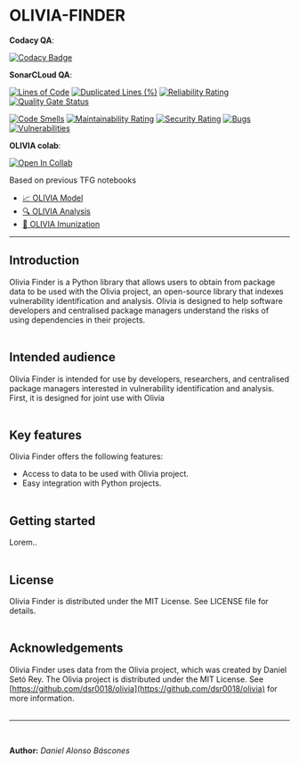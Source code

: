 # **OLIVIA-FINDER**

**Codacy QA**:

[![Codacy Badge](https://app.codacy.com/project/badge/Grade/771e39014ceb48688cb9d341c705ecf9)](https://www.codacy.com/gh/dab0012/olivia-finder/dashboard?utm_source=github.com&amp;utm_medium=referral&amp;utm_content=dab0012/olivia-finder&amp;utm_campaign=Badge_Grade)


**SonarCLoud QA**:

[![Lines of Code](https://sonarcloud.io/api/project_badges/measure?project=dab0012_olivia&metric=ncloc)](https://sonarcloud.io/summary/new_code?id=dab0012_olivia)
[![Duplicated Lines (%)](https://sonarcloud.io/api/project_badges/measure?project=dab0012_olivia&metric=duplicated_lines_density)](https://sonarcloud.io/summary/new_code?id=dab0012_olivia)
[![Reliability Rating](https://sonarcloud.io/api/project_badges/measure?project=dab0012_olivia&metric=reliability_rating)](https://sonarcloud.io/summary/new_code?id=dab0012_olivia)
[![Quality Gate Status](https://sonarcloud.io/api/project_badges/measure?project=dab0012_olivia&metric=alert_status)](https://sonarcloud.io/summary/new_code?id=dab0012_olivia)

[![Code Smells](https://sonarcloud.io/api/project_badges/measure?project=dab0012_olivia&metric=code_smells)](https://sonarcloud.io/summary/new_code?id=dab0012_olivia)
[![Maintainability Rating](https://sonarcloud.io/api/project_badges/measure?project=dab0012_olivia&metric=sqale_rating)](https://sonarcloud.io/summary/new_code?id=dab0012_olivia)
[![Security Rating](https://sonarcloud.io/api/project_badges/measure?project=dab0012_olivia&metric=security_rating)](https://sonarcloud.io/summary/new_code?id=dab0012_olivia)
[![Bugs](https://sonarcloud.io/api/project_badges/measure?project=dab0012_olivia&metric=bugs)](https://sonarcloud.io/summary/new_code?id=dab0012_olivia)
[![Vulnerabilities](https://sonarcloud.io/api/project_badges/measure?project=dab0012_olivia&metric=vulnerabilities)](https://sonarcloud.io/summary/new_code?id=dab0012_olivia)


**OLIVIA colab**:

[![Open In Collab](https://colab.research.google.com/assets/colab-badge.svg)](https://colab.research.google.com/github/dab0012/olivia/blob/master/Olivia.ipynb)

Based on previous TFG notebooks

  - [:chart_with_upwards_trend: OLIVIA Model](https://github.com/dsr0018/olivia/blob/master/A-Model.ipynb)
  - [:mag: OLIVIA Analysis](https://github.com/dsr0018/olivia/blob/master/B-Analysis.ipynb)
  - [:syringe: OLIVIA Imunization](https://github.com/dsr0018/olivia/blob/master/C-Immunization.ipynb)

----

## Introduction

Olivia Finder is a Python library that allows users to obtain from package data to be used with the Olivia project, an open-source library that indexes vulnerability identification and analysis. Olivia is designed to help software developers and centralised package managers understand the risks of using dependencies in their projects.
<br><br>

## Intended audience

Olivia Finder is intended for use by developers, researchers, and centralised package managers interested in vulnerability identification and analysis.
First, it is designed for joint use with Olivia
<br><br>

## Key features

Olivia Finder offers the following features:

  - Access to data to be used with Olivia project.
  - Easy integration with Python projects.
<br><br>

## Getting started

Lorem..
<br><br>

## License

Olivia Finder is distributed under the MIT License. See LICENSE file for details.
<br><br>

## Acknowledgements

Olivia Finder uses data from the Olivia project, which was created by Daniel Setó Rey. The Olivia project is distributed under the MIT License. See [https://github.com/dsr0018/olivia](https://github.com/dsr0018/olivia) for more information.
<br><br>

---

<br>

**Author:** *Daniel Alonso Báscones*

